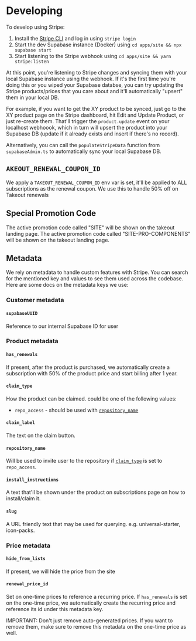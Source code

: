 # Developing

To develop using Stripe:

1. Install the [Stripe CLI](https://stripe.com/docs/stripe-cli) and log in using `stripe login`
2. Start the dev Supabase instance (Docker) using `cd apps/site && npx supabase start`
3. Start listening to the Stripe webhook using `cd apps/site && yarn stripe:listen`

At this point, you're listening to Stripe changes and syncing them with your local Supabase instance using the webhook. If it's the first time you're doing this or you wiped your Supabase databse, you can try updating the Stripe products/prices that you care about and it'll automatically "upsert" them in your local DB.

For example, if you want to get the XY product to be synced, just go to the XY product page on the Stripe dashboard, hit Edit and Update Product, or just re-create them. That'll trigger the `product.update` event on your localhost webhoook, which in turn will upsert the product into your Supabase DB (update if it already exists and insert if there's no record).

Alternatively, you can call the `populateStripeData` function from `supabaseAdmin.ts` to automatically sync your local Supabase DB.

## `AKEOUT_RENEWAL_COUPON_ID`

We apply a `TAKEOUT_RENEWAL_COUPON_ID` env var is set, it'll be applied to ALL subscriptions as the renewal coupon. We use this to handle 50% off on Takeout renewals

## Special Promotion Code

The active promotion code called "SITE" will be shown on the takeout landing page.
The active promotion code called "SITE-PRO-COMPONENTS" will be shown on the takeout landing page.

## Metadata

We rely on metadata to handle custom features with Stripe. You can search for the mentioned key and values to see them used across the codebase. Here are some docs on the metadata keys we use:

### Customer metadata

#### `supabaseUUID`

Reference to our internal Supabase ID for user

### Product metadata

#### `has_renewals`

If present, after the product is purchased, we automatically create a subscription with 50% of the product price and start billing after 1 year.

#### `claim_type`

How the product can be claimed. could be one of the following values:

- `repo_access` - should be used with [`repository_name`](#repository_name)

#### `claim_label`

The text on the claim button.

#### `repository_name`

Will be used to invite user to the repository if [`claim_type`](#claim_type) is set to `repo_access`.

#### `install_instructions`

A text that'll be shown under the product on subscriptions page on how to install/claim it.

#### `slug`

A URL friendly text that may be used for querying. e.g. universal-starter, icon-packs.

### Price metadata

#### `hide_from_lists`

If present, we will hide the price from the site

#### `renewal_price_id`

Set on one-time prices to reference a recurring price. If `has_renewals` is set on the one-time price, we automatically create the recurring price and reference its id under this metadata key.

IMPORTANT: Don't just remove auto-generated prices. If you want to remove them, make sure to remove this metadata on the one-time price as well.
